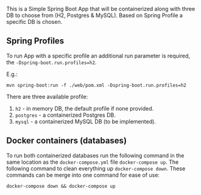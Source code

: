 This is a Simple Spring Boot App that will be containerized
along with three DB to choose from (H2, Postgres & MySQL).
Based on Spring Profile a specific DB is chosen.

## Spring Profiles

To run App with a specific profile an additional run parameter
is required, the `-Dspring-boot.run.profiles=h2`. 

E.g.:
```
mvn spring-boot:run -f ./web/pom.xml -Dspring-boot.run.profiles=h2
```

There are three available profile:
1. `h2` - in memory DB, the default profile if none provided.
1. `postgres` - a containerized Postgres DB.
1. `mysql` - a containerized MySQL DB (to be implemented).

## Docker containers (databases)

To run both containerized databases run the following command 
in the same location as the `docker-compose.yml` file `docker-compose up`.
The following command to clean everything up `docker-compose down`.
These commands can be merge into one command for ease of use:
```
docker-compose down && docker-compose up
```
